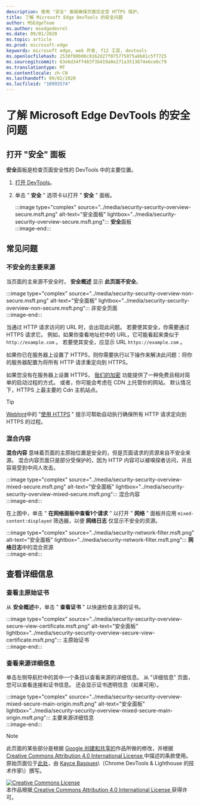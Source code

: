 ```yaml
---
description: 使用 "安全" 面板确保页面完全受 HTTPS 保护。
title: 了解 Microsoft Edge DevTools 的安全问题
author: MSEdgeTeam
ms.author: msedgedevrel
ms.date: 09/01/2020
ms.topic: article
ms.prod: microsoft-edge
keywords: microsoft edge, web 开发, f12 工具, devtools
ms.openlocfilehash: 2538f80b08c8162d27f075775075a8b81c5f7725
ms.sourcegitcommit: 63e6d34ff483f3b419a0e271a3513874e6ce6c79
ms.translationtype: MT
ms.contentlocale: zh-CN
ms.lasthandoff: 09/02/2020
ms.locfileid: "10993574"
---
```

<!-- Copyright Kayce Basques 

   Licensed under the Apache License, Version 2.0 (the "License");
   you may not use this file except in compliance with the License.
   You may obtain a copy of the License at

       https://www.apache.org/licenses/LICENSE-2.0

   Unless required by applicable law or agreed to in writing, software
   distributed under the License is distributed on an "AS IS" BASIS,
   WITHOUT WARRANTIES OR CONDITIONS OF ANY KIND, either express or implied.
   See the License for the specific language governing permissions and
   limitations under the License.  -->  





# 了解 Microsoft Edge DevTools 的安全问题   

  

<!--Use the **Security** Panel in [Microsoft Edge DevTools][MicrosoftEdgeDevTools] to make sure HTTPS is properly implemented on a page.  See **Why HTTPS Matters** to learn why every website should be protected with HTTPS, even sites that do not handle sensitive user data.  -->  

<!--todo: add section when why-https is available -->  

## 打开 "安全" 面板   

**安全**面板是检查页面安全性的 DevTools 中的主要位置。  

1.  [打开 DevTools][DevToolsOpen]。  
1.  单击 " **安全** " 选项卡以打开 " **安全** " 面板。  
    
    :::image type="complex" source="../media/security-security-overview-secure.msft.png" alt-text="安全面板" lightbox="../media/security-security-overview-secure.msft.png":::
       **安全**面板  
    :::image-end:::  
    
## 常见问题   

### 不安全的主要来源   

当页面的主来源不安全时， **安全概述** 显示 **此页面不安全**。  

:::image type="complex" source="../media/security-security-overview-non-secure.msft.png" alt-text="安全面板" lightbox="../media/security-security-overview-non-secure.msft.png":::
   非安全页面  
:::image-end:::  

当通过 HTTP 请求访问的 URL 时，会出现此问题。  若要使其安全，你需要通过 HTTPS 请求它。  例如，如果你查看地址栏中的 URL，它可能看起来类似于 `http://example.com` 。  若要使其安全，应显示 URL `https://example.com` 。  

如果你已在服务器上设置了 HTTPS，则你需要执行以下操作来解决此问题：将你的服务器配置为将所有 HTTP 请求重定向到 HTTPS。  

如果您没有在服务器上设置 HTTPS， [我们的加密][LetsEncrypt] 功能提供了一种免费且相对简单的启动过程的方式。  或者，你可能会考虑在 CDN 上托管你的网站。  默认情况下，HTTPS 上最主要的 Cdn 主机站点。  

> [!TIP]
> [Webhint][Webhint]中的 "[使用 HTTPS][WebhintUseHttps] " 提示可帮助自动执行确保所有 HTTP 请求定向到 HTTPS 的过程。  

### 混合内容   

**混合内容** 意味着页面的主原始位置是安全的，但是页面请求的资源来自不安全来源。  混合内容页面只是部分受保护的，因为 HTTP 内容可以被嗅探者访问，并且容易受到中间人攻击。  

:::image type="complex" source="../media/security-security-overview-mixed-secure.msft.png" alt-text="安全面板" lightbox="../media/security-security-overview-mixed-secure.msft.png":::
   混合内容  
:::image-end:::  

在上图中，单击 " **在网络面板中查看1个请求** " 以打开 " **网络** " 面板并应用 `mixed-content:displayed` 筛选器，以便 **网络日志** 仅显示不安全的资源。  

:::image type="complex" source="../media/security-network-filter.msft.png" alt-text="安全面板" lightbox="../media/security-network-filter.msft.png":::
   **网络日志**中的混合资源  
:::image-end:::  

## 查看详细信息   

### 查看主原始证书   

从 **安全概述**中，单击 " **查看证书** " 以快速检查主源的证书。  

:::image type="complex" source="../media/security-security-overview-secure-view-certificate.msft.png" alt-text="安全面板" lightbox="../media/security-security-overview-secure-view-certificate.msft.png":::
   主原始证书  
:::image-end:::  

### 查看来源详细信息   

单击左侧导航栏中的其中一个条目以查看来源的详细信息。  从 "详细信息" 页面，您可以查看连接和证书信息。  还会显示证书透明信息（如果可用）。  

:::image type="complex" source="../media/security-security-overview-mixed-secure-main-origin.msft.png" alt-text="安全面板" lightbox="../media/security-security-overview-mixed-secure-main-origin.msft.png":::
   主要来源详细信息  
:::image-end:::  

<!--  
 


-->  

<!-- links -->  

[MicrosoftEdgeDevTools]: ../../devtools-guide-chromium.md "Microsoft Edge (Chromium) 开发工具 |Microsoft 文档"  
[DevToolsOpen]: ../open.md "打开 Microsoft Edge DevTools |Microsoft 文档"  


[LetsEncrypt]: https://letsencrypt.org "我们的加密-免费的 SSL/TLS 证书"  

[Webhint]: https://webhint.io "webhint"  
[WebhintUseHttps]: https://webhint.io/docs/user-guide/hints/hint-https-only "使用 HTTPS |webhint 文档"  

<!--[mixed]: /web/fundamentals/security/prevent-mixed-content/what-is-mixed-content ""  -->

> [!NOTE]
> 此页面的某些部分是根据 [Google 创建和共享的][GoogleSitePolicies]作品所做的修改，并根据[ Creative Commons Attribution 4.0 International License ][CCA4IL]中描述的条款使用。  
> 原始页面位于[此处](https://developers.google.com/web/tools/chrome-devtools/security/index)，由 [Kayce Basques][KayceBasques]\（Chrome DevTools \& Lighthouse 的技术作家\）撰写。  

[![Creative Commons License][CCby4Image]][CCA4IL]  
本作品根据[ Creative Commons Attribution 4.0 International License ][CCA4IL]获得许可。  

[CCA4IL]: https://creativecommons.org/licenses/by/4.0  
[CCby4Image]: https://i.creativecommons.org/l/by/4.0/88x31.png  
[GoogleSitePolicies]: https://developers.google.com/terms/site-policies  
[KayceBasques]: https://developers.google.com/web/resources/contributors/kaycebasques  
